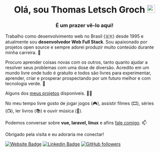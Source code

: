 <h1 align="center">Olá, sou Thomas Letsch Groch <img src="https://media.giphy.com/media/hvRJCLFzcasrR4ia7z/giphy.gif" width="25px"></h1>
<h3 align="center">É um prazer vê-lo aqui!</h3>

Trabalho como desenvolvimento web no Brasil (🇧🇷) desde 1995 e atualmente sou **desenvolvedor Web Full Stack**. Sou apaixonado por projetos open source e sempre adorei produzir muito conteúdo durante minha carreira. 💼 

Procuro aprender coisas novas com os outros, tanto quanto ajudar a resolver seus problemas com uma dose de diversão. Acredito em um mundo livre onde tudo é gratuito e todos são livres para experimentar, aprender, criar e prosperar prospectando por um futuro melhor e com tecnologia verde. 🔭

Alguns dos [meus projetos](https://thomasgroch.xyz/projetos.html) disponíveis. 👨‍💻

No meu tempo livre gosto de jogar jogos (🎮), assistir filmes (🎞️), séries (📺), ler livros (📚) e ouvir música (🎵).

Podemos conversar sobre **vue, laravel, linux** e afins  [fale comigo](https://thomasgroch.xyz/contato.html). 📫

Obrigado pela visita e eu adoraria me conectar!

[![Website Badge](https://img.shields.io/badge/-thomasgroch-darkgreen?style=flat-square&logo=Safari&logoColor=white&link=https://thomasgroch.xyz)](https://thomasgroch.xyz/)
[![Linkedin Badge](https://img.shields.io/badge/-thomasgroch-blue?style=flat-square&logo=Linkedin&logoColor=white&link=https://www.linkedin.com/in/thomasgroch/)](https://www.linkedin.com/in/thomasgroch/)
[![GitHub followers](https://img.shields.io/github/followers/thomasgroch?style=social)](https://www.github.com/thomasgroch)
<!-- [![Twitter Follow](https://img.shields.io/twitter/follow/thomasgroch?style=social)](https://www.twitter.com/thomasgroch) -->
